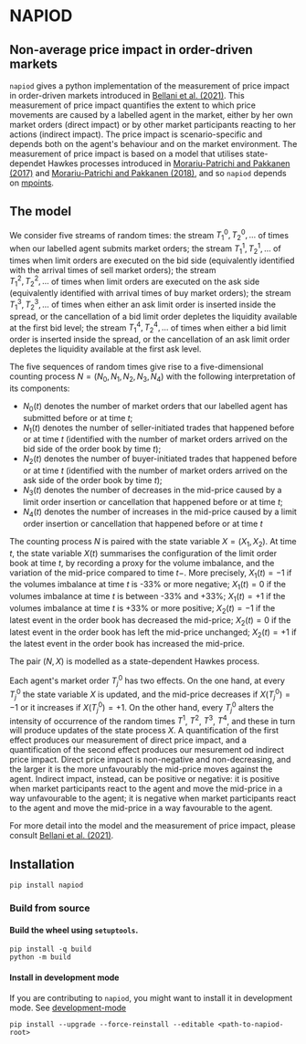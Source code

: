 # NAPIOD
## Non-average price impact in order-driven markets

`napiod` gives a python implementation of the measurement of price impact in order-driven markets introduced in [Bellani et al. (2021)](https://arxiv.org/abs/2110.00771).
This measurement of price impact quantifies the extent to which price movements are caused by a labelled agent in the market, either by her own market orders (direct impact) or by other market participants reacting to her actions (indirect impact). 
The price impact is scenario-specific and depends both on the agent's behaviour and on the market environment.
The measurement of price impact is based on a model that utilises state-dependet Hawkes processes introduced in
[Morariu-Patrichi and Pakkanen (2017)](https://arxiv.org/abs/1707.06970) and [Morariu-Patrichi and Pakkanen (2018)](https://arxiv.org/abs/1809.08060), and so `napiod` depends on [mpoints](https://github.com/maximemorariu/mpoints).



## The model 

We consider five streams of random times: 
the stream 
$T^{0}_1, T^{0}_2, \dots$ 
of times when our labelled agent submits market orders;
the stream 
$T^{1}_1, T^{1}_2, \dots$ 
of times when limit orders are executed on the bid side 
(equivalently identified with the arrival times of sell market orders);
the stream  
$T^{2}_1, T^{2}_2, \dots$ 
of times when limit orders are executed on the ask side 
(equivalently identified with arrival times of buy market orders); 
the stream 
$T^{3}_1, T^{3}_2, \dots$ 
of times when 
either an ask limit order is inserted inside the spread,
or the cancellation of a bid limit order depletes the liquidity available at the first bid level;
the stream 
$T^{4}_1, T^{4}_2, \dots$ 
of times when 
either a bid limit order is inserted inside the spread,
or the cancellation of an ask limit order depletes the liquidity available at the first ask level.

The five sequences of random times give rise to a five-dimensional counting process 
$N=(N_0, N_1, N_2, N_3, N_4)$ 
with the following interpretation of its components:
* $N_0(t)$ denotes the number of market orders that our labelled agent has submitted before or at time $t$;
* $N_1(t)$  denotes the number of seller-initiated trades that happened before or at time $t$
(identified with the number of market orders arrived on the bid side of the order book by time $t$);
* $N_2(t)$
 denotes the number of buyer-initiated trades that happened before or at time $t$
(identified with the number of market orders arrived on the ask side of the order book by time $t$);
* $N_3(t)$ denotes the number of decreases in the mid-price 
	 caused by a limit order insertion or cancellation that happened before or at time $t$;
* $N_4(t)$ denotes the number of increases in the mid-price 
	 caused by a limit order insertion or cancellation that happened before or at time $t$


The counting process $N$ is paired with the state variable $X = (X_1, X_2)$. 
At time $t$, the state variable $X(t)$ summarises the configuration 
of the limit order book at time $t$, 
by recording a proxy for the volume imbalance, 
and the variation of the mid-price compared to time $t-$. 
More precisely, 
$X_1(t) = -1$ if the volumes imbalance at time $t$ is -33% or more negative; 
$X_1(t) = 0$ if the volumes imbalance at time $t$ is between -33%  and +33%; 
$X_1(t) = +1$ if the volumes imbalance at time $t$ is +33% or more positive; 
$X_2(t) = -1$ if the latest event in the order book has decreased the mid-price;
$X_2(t) = 0$ if the latest event in the order book has left the mid-price unchanged;
$X_2(t) = +1$ if the latest event in the order book has increased the mid-price.

The pair $(N, X)$ is modelled as a state-dependent Hawkes process. 

Each agent's market order $T^{0}_j$ has two effects.
On the one hand, at every $T^{0}_j$ the state variable $X$ is updated, and the mid-price decreases if $X(T^{0}_j) = -1$ or it increases if $X(T^{0}_j) = +1$.
On the other hand, every $T^{0}_j$ alters the intensity of occurrence of the random times $T^{1}$, $T^2$, $T^3$, $T^4$, 
and these in turn will produce updates of the state process $X$. 
A quantification of the first effect produces our measurement of direct price impact, 
and a quantification of the second effect produces our mesurement od indirect price impact. 
Direct price impact is non-negative and non-decreasing, and the larger it is the more unfavourably the mid-price moves against the agent.
Indirect impact, instead, can be positive or negative:
it is positive when market participants react to the agent and move the mid-price in a way unfavourable to the agent;
it is negative when market participants react to the agent and move the mid-price in a way favourable to the agent. 

For more detail into the model and the measurement of price impact, please consult [Bellani et al. (2021)](https://arxiv.org/abs/2110.00771).


## Installation

```
pip install napiod
```

### Build from source
#### Build the wheel using `setuptools`. 
```
pip install -q build
python -m build
```

#### Install in development mode
If you are contributing to `napiod`, you might want to install it in development mode.
See [development-mode](https://setuptools.pypa.io/en/latest/userguide/quickstart.html#development-mode)

```
pip install --upgrade --force-reinstall --editable <path-to-napiod-root>
```
